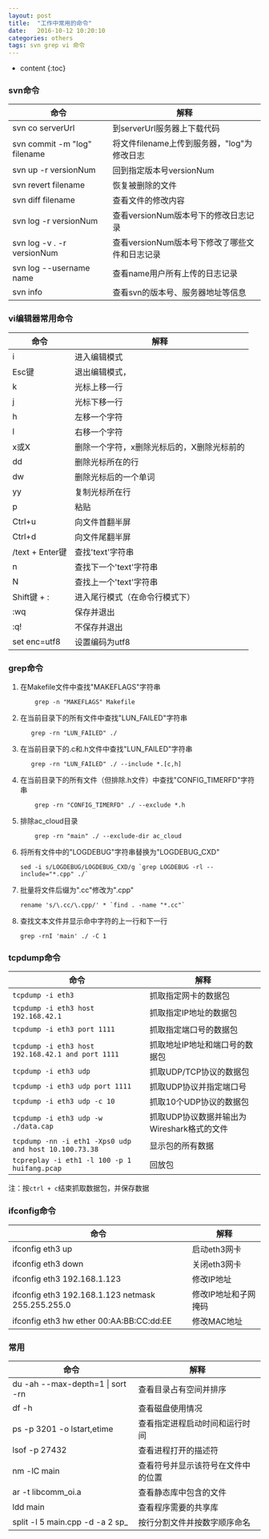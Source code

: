 ```yaml
---
layout: post
title:  "工作中常用的命令"
date:   2016-10-12 10:20:10
categories: others
tags: svn grep vi 命令
---
```


* content
{:toc}

### svn命令


命令|解释
---|---
svn co serverUrl | 到serverUrl服务器上下载代码
svn commit -m "log" filename | 将文件filename上传到服务器，"log"为修改日志
svn up -r versionNum | 回到指定版本号versionNum
svn revert filename | 恢复被删除的文件
svn diff filename | 查看文件的修改内容
svn log -r versionNum | 查看versionNum版本号下的修改日志记录
svn log -v . -r versionNum | 查看versionNum版本号下修改了哪些文件和日志记录
svn log --username name | 查看name用户所有上传的日志记录
svn info | 查看svn的版本号、服务器地址等信息

### vi编辑器常用命令

命令|解释
---|---
i | 进入编辑模式
Esc键 | 退出编辑模式，
k | 光标上移一行
j | 光标下移一行 
h | 左移一个字符
l | 右移一个字符
x或X | 删除一个字符，x删除光标后的，X删除光标前的 
dd | 删除光标所在的行
dw | 删除光标后的一个单词
yy | 复制光标所在行
p | 粘贴
Ctrl+u | 向文件首翻半屏 
Ctrl+d | 向文件尾翻半屏 
/text + Enter键 | 查找'text'字符串
n | 查找下一个'text'字符串
N | 查找上一个'text'字符串
Shift键 + : | 进入尾行模式（在命令行模式下）
:wq | 保存并退出
:q! | 不保存并退出
set enc=utf8 | 设置编码为utf8


### grep命令

1. 在Makefile文件中查找"MAKEFLAGS"字符串

    ```
        grep -n "MAKEFLAGS" Makefile
    ```

2. 在当前目录下的所有文件中查找"LUN_FAILED"字符串

    ```
	   grep -rn "LUN_FAILED" ./
    ```

3. 在当前目录下的.c和.h文件中查找"LUN_FAILED"字符串

    ```
	   grep -rn "LUN_FAILED" ./ --include *.[c,h]
    ```

4. 在当前目录下的所有文件（但排除.h文件）中查找"CONFIG_TIMERFD"字符串

    ```
        grep -rn "CONFIG_TIMERFD" ./ --exclude *.h
    ```

5. 排除ac_cloud目录

    ```
        grep -rn "main" ./ --exclude-dir ac_cloud
    ```

6. 将所有文件中的"LOGDEBUG"字符串替换为"LOGDEBUG_CXD"

    ```
    sed -i s/LOGDEBUG/LOGDEBUG_CXD/g `grep LOGDEBUG -rl --include="*.cpp" ./`
    ```

7. 批量将文件后缀为".cc"修改为".cpp"

    ```
    rename 's/\.cc/\.cpp/' * `find . -name "*.cc"`
    ```

8. 查找文本文件并显示命中字符的上一行和下一行

    ```
    grep -rnI 'main' ./ -C 1
    ```

### tcpdump命令

命令|解释
---|---
`tcpdump -i eth3` | 抓取指定网卡的数据包
`tcpdump -i eth3 host 192.168.42.1` | 抓取指定IP地址的数据包
`tcpdump -i eth3 port 1111` | 抓取指定端口号的数据包
`tcpdump -i eth3 host 192.168.42.1 and port 1111` | 抓取地址IP地址和端口号的数据包
`tcpdump -i eth3 udp`  | 抓取UDP/TCP协议的数据包
`tcpdump -i eth3 udp port 1111` | 抓取UDP协议并指定端口号
`tcpdump -i eth3 udp -c 10` | 抓取10个UDP协议的数据包
`tcpdump -i eth3 udp -w ./data.cap` | 抓取UDP协议数据并输出为Wireshark格式的文件  
`tcpdump -nn -i eth1 -Xps0 udp and host 10.100.73.38` | 显示包的所有数据
`tcpreplay -i eth1 -l 100 -p 1 huifang.pcap` | 回放包

注：按`ctrl + c`结束抓取数据包，并保存数据

### ifconfig命令

命令|解释
---|---
ifconfig eth3 up   | 启动eth3网卡
ifconfig eth3 down | 关闭eth3网卡
ifconfig eth3 192.168.1.123 | 修改IP地址
ifconfig eth3 192.168.1.123 netmask 255.255.255.0 | 修改IP地址和子网掩码
ifconfig eth3 hw ether 00:AA:BB:CC:dd:EE | 修改MAC地址

### 常用

命令|解释
---|---
du -ah --max-depth=1 \| sort -rn   | 查看目录占有空间并排序
df -h | 查看磁盘使用情况
ps -p 3201 -o lstart,etime | 查看指定进程启动时间和运行时间
lsof -p 27432 | 查看进程打开的描述符
nm -lC main | 查看符号并显示该符号在文件中的位置
ar -t libcomm_oi.a | 查看静态库中包含的文件
ldd main | 查看程序需要的共享库
split -l 5 main.cpp -d -a 2 sp_ | 按行分割文件并按数字顺序命名
